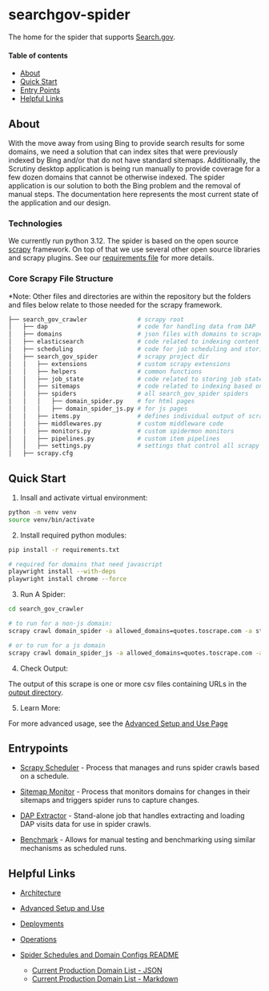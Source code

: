# searchgov-spider
The home for the spider that supports [Search.gov](https://www.search.gov).

#### Table of contents
* [About](#about)
* [Quick Start](#quick-start)
* [Entry Points](#entrypoints)
* [Helpful Links](#helpful-links)

## About
With the move away from using Bing to provide search results for some domains, we need a solution that can index sites that were previously indexed by Bing and/or that do not have standard sitemaps.  Additionally, the Scrutiny desktop application is being run manually to provide coverage for a few dozen domains that cannot be otherwise indexed.  The spider application is our solution to both the Bing problem and the removal of manual steps.  The documentation here represents the most current state of the application and our design.

### Technologies
We currently run python 3.12.  The spider is based on the open source [scrapy](https://scrapy.org/) framework.  On top of that we use several other open source libraries and scrapy plugins.  See our [requirements file](search_gov_crawler/requirements.txt) for more details.

### Core Scrapy File Structure
*Note: Other files and directories are within the repository but the folders and files below relate to those needed for the scrapy framework.

```bash
├── search_gov_crawler              # scrapy root
│   ├── dap                         # code for handling data from DAP
│   ├── domains                     # json files with domains to scrape
│   ├── elasticsearch               # code related to indexing content in elasticsearch
│   ├── scheduling                  # code for job scheduling and storing schedules in redis
│   ├── search_gov_spider           # scrapy project dir
│   │   ├── extensions              # custom scrapy extensions
│   │   ├── helpers                 # common functions
│   │   ├── job_state               # code related to storing job state in redis
│   │   ├── sitemaps                # code related to indexing based on sitemap data
│   │   ├── spiders                 # all search_gov_spider spiders
│   │   │   ├── domain_spider.py    # for html pages
│   │   │   ├── domain_spider_js.py # for js pages
│   │   ├── items.py                # defines individual output of scrapes
│   │   ├── middlewares.py          # custom middleware code
│   │   ├── monitors.py             # custom spidermon monitors
│   │   ├── pipelines.py            # custom item pipelines
│   │   ├── settings.py             # settings that control all scrapy jobs
│   ├── scrapy.cfg
```

## Quick Start

1. Insall and activate virtual environment:
```bash
python -m venv venv
source venv/bin/activate
```

2. Install required python modules:
```bash
pip install -r requirements.txt

# required for domains that need javascript
playwright install --with-deps
playwright install chrome --force
```

3. Run A Spider:
```bash
cd search_gov_crawler

# to run for a non-js domain:
scrapy crawl domain_spider -a allowed_domains=quotes.toscrape.com -a start_urls=https://quotes.toscrape.com -a output_target=csv

# or to run for a js domain
scrapy crawl domain_spider_js -a allowed_domains=quotes.toscrape.com -a start_urls=https://quotes.toscrape.com/js -a output_target=csv
```

4. Check Output:

The output of this scrape is one or more csv files containing URLs in the [output directory](search_gov_crawler/output).

5. Learn More:

For more advanced usage, see the [Advanced Setup and Use Page](docs/advanced_setup_and_use.md)

## Entrypoints
* [Scrapy Scheduler](search_gov_crawler/scrapy_scheduler.py) - Process that manages and runs spider crawls based on a schedule.

* [Sitemap Monitor](search_gov_crawler/run_sitemap_monitor.py) - Process that monitors domains for changes in their sitemaps and triggers spider runs to capture changes.

* [DAP Extractor](search_gov_crawler/dap_extractor.py) - Stand-alone job that handles extracting and loading DAP visits data for use in spider crawls.

* [Benchmark](search_gov_crawler/benchmark.py) - Allows for manual testing and benchmarking using similar mechanisms as scheduled runs.

## Helpful Links
* [Architecture](docs/architecture.md)

* [Advanced Setup and Use](docs/advanced_setup_and_use.md)

* [Deployments](docs/deployments.md)

* [Operations](docs/operations.md)

* [Spider Schedules and Domain Configs README](search_gov_crawler/domains/README.md)
  * [Current Production Domain List - JSON](search_gov_crawler/domains/crawl-sites-production.json)
  * [Current Production Domain List - Markdown](search_gov_crawler/domains/crawl-sites-production.md)

